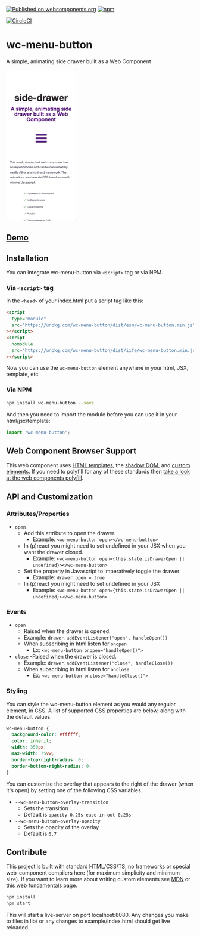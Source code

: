 [![Published on webcomponents.org](https://img.shields.io/badge/webcomponents.org-published-blue.svg?style=flat-square)](https://www.webcomponents.org/element/wc-menu-button) [![npm](https://img.shields.io/npm/v/wc-menu-button.svg)](https://npmjs.org/package/wc-menu-button)

[![CircleCI](https://circleci.com/gh/wes566/wc-menu-button.svg?style=svg)](https://circleci.com/gh/wes566/wc-menu-button)

# wc-menu-button

A simple, animating side drawer built as a Web Component

![wc-menu-button demo](demo.gif)

## [Demo](https://wc-menu-button.netlify.com/)

## Installation

You can integrate wc-menu-button via `<script>` tag or via NPM.

### Via `<script>` tag

In the `<head>` of your index.html put a script tag like this:

```html
<script
  type="module"
  src="https://unpkg.com/wc-menu-button/dist/esm/wc-menu-button.min.js"
></script>
<script
  nomodule
  src="https://unpkg.com/wc-menu-button/dist/iife/wc-menu-button.min.js"
></script>
```

Now you can use the `wc-menu-button` element anywhere in your html, JSX, template, etc.

### Via NPM

```bash
npm install wc-menu-button --save
```

And then you need to import the module before you can use it in your html/jsx/template:

```js
import "wc-menu-button";
```

## Web Component Browser Support

This web component uses [HTML templates](https://caniuse.com/#feat=template), the [shadow DOM](https://caniuse.com/#feat=shadowdomv1), and [custom elements](https://caniuse.com/#feat=custom-elementsv1). If you need to polyfill for any of these standards then [take a look at the web components polyfill](https://github.com/webcomponents/webcomponentsjs).

## API and Customization

### Attributes/Properties

- `open`
  - Add this attribute to open the drawer.
    - Example: `<wc-menu-button open></wc-menu-button>`
  - In (p)react you might need to set undefined in your JSX when you want the drawer closed.
    - Example: `<wc-menu-button open={this.state.isDrawerOpen || undefined}></wc-menu-button>`
  - Set the property in Javascript to imperatively toggle the drawer
    - Example: `drawer.open = true`
  - In (p)react you might need to set undefined in your JSX
    - Example: `<wc-menu-button open={this.state.isDrawerOpen || undefined}></wc-menu-button>`

### Events

- `open`
  - Raised when the drawer is opened.
  - Example: `drawer.addEventListener("open", handleOpen())`
  - When subscribing in html listen for `onopen`
    - Ex: `<wc-menu-button onopen="handleOpen()">`
- `close`
  -Raised when the drawer is closed.
  - Example: `drawer.addEventListener("close", handleClose())`
  - When subscribing in html listen for `onclose`
    - Ex: `<wc-menu-button onclose="handleClose()">`

### Styling

You can style the wc-menu-button element as you would any regular element, in CSS. A list of supported CSS properties are below, along with the default values.

```css
wc-menu-button {
  background-color: #ffffff;
  color: inherit;
  width: 350px;
  max-width: 75vw;
  border-top-right-radius: 0;
  border-bottom-right-radius: 0;
}
```

You can customize the overlay that appears to the right of the drawer (when it's open) by setting one of the following CSS variables.

- `--wc-menu-button-overlay-transition`
  - Sets the transition
  - Default is `opacity 0.25s ease-in-out 0.25s`
- `--wc-menu-button-overlay-opacity`
  - Sets the opacity of the overlay
  - Default is `0.7`

## Contribute

This project is built with standard HTML/CSS/TS, no frameworks or special web-component compilers here (for maximum simplicity and minimum size). If you want to learn more about writing custom elements see [MDN](https://developer.mozilla.org/en-US/docs/Web/Web_Components/Using_custom_elements) or [this web fundamentals page](https://developers.google.com/web/fundamentals/web-components/).

```bash
npm install
npm start
```

This will start a live-server on port localhost:8080. Any changes you make to files in lib/ or any changes to example/index.html should get live reloaded.
